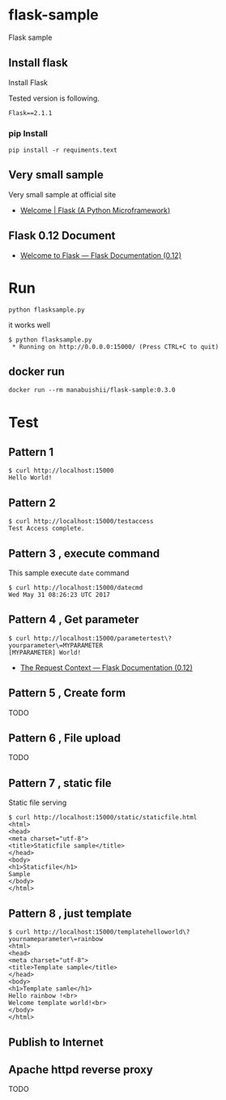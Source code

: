 # flask-sample
Flask sample

## Install flask

Install Flask

Tested version is following.

```text
Flask==2.1.1
```

### pip Install

```text
pip install -r requiments.text
```

## Very small sample

Very small sample at official site

* [Welcome | Flask (A Python Microframework)](http://flask.pocoo.org/)

## Flask 0.12 Document

* [Welcome to Flask — Flask Documentation (0.12)](http://flask.pocoo.org/docs/0.12/)

# Run

```
python flasksample.py
```

it works well

```
$ python flasksample.py
 * Running on http://0.0.0.0:15000/ (Press CTRL+C to quit)
```

## docker run

```
docker run --rm manabuishii/flask-sample:0.3.0
```

# Test


## Pattern 1

```
$ curl http://localhost:15000
Hello World!
```

## Pattern 2

```
$ curl http://localhost:15000/testaccess
Test Access complete.
```

## Pattern 3 , execute command

This sample execute `date` command

```
$ curl http://localhost:15000/datecmd
Wed May 31 08:26:23 UTC 2017
```

## Pattern 4 , Get parameter


```
$ curl http://localhost:15000/parametertest\?yourparameter\=MYPARAMETER
[MYPARAMETER] World!
```

* [The Request Context — Flask Documentation (0.12)](http://flask.pocoo.org/docs/0.12/reqcontext/)

## Pattern 5 , Create form

TODO

## Pattern 6 , File upload

TODO

## Pattern 7 , static file

Static file serving

```console
$ curl http://localhost:15000/static/staticfile.html
<html>
<head>
<meta charset="utf-8">
<title>Staticfile sample</title>
</head>
<body>
<h1>Staticfile</h1>
Sample
</body>
</html>
```

## Pattern 8 , just template

```console
$ curl http://localhost:15000/templatehelloworld\?yournameparameter\=rainbow
<html>
<head>
<meta charset="utf-8">
<title>Template sample</title>
</head>
<body>
<h1>Template samle</h1>
Hello rainbow !<br>
Welcome template world!<br>
</body>
</html>
```

## Publish to Internet

## Apache httpd reverse proxy

TODO
